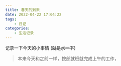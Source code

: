 ```yaml
---
title: 春天的到来
date: 2022-04-22 17:04:22
tags: 
    - 日记
categories: 
    - 生活记录
---
```


记录一下今天的小事情 (<strike>就是水一下</strike>)

<!-- more -->

> 本来今天和之前一样，按部就班就完成上午的工作，
